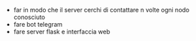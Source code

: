 * far in modo che il server cerchi di contattare n volte ogni nodo conosciuto
* fare bot telegram
* fare server flask e interfaccia web
